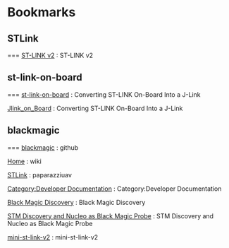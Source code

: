 # Bookmarks

## STLink 
===
[ST-LINK v2](http://www.emcu.it/ST-LINKv2/ST-LINKv2.html) : ST-LINK v2 

## st-link-on-board
===
[st-link-on-board](https://www.segger.com/products/debug-probes/j-link/models/other-j-links/st-link-on-board/) : Converting ST-LINK On-Board Into a J-Link 

[Jlink_on_Board](https://www.segger.com/products/debug-probes/j-link/models/other-j-links/st-link-on-board/) : Converting ST-LINK On-Board Into a J-Link 

## blackmagic 
===
[blackmagic](https://github.com/blacksphere/blackmagic/issues/62) : github 

[Home](https://github.com/blacksphere/blackmagic/wiki) : wiki 

[STLink](http://wiki.paparazziuav.org/wiki/STLink) : paparazziuav 

[Category:Developer Documentation](http://wiki.paparazziuav.org/wiki/Category:Developer_Documentation) : Category:Developer Documentation 

[Black Magic Discovery](https://esden.net/2014/12/29/black-magic-discovery/) : Black Magic Discovery 

[STM Discovery and Nucleo as Black Magic Probe](https://embdev.net/articles/STM_Discovery_and_Nucleo_as_Black_Magic_Probe) : STM Discovery and Nucleo as Black Magic Probe 

[mini-st-link-v2](http://www.micromouseonline.com/wp/wp-content/uploads/2014/01/mini-st-link-v2.png) : mini-st-link-v2 
